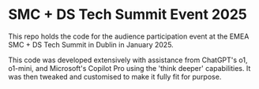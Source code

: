 # SMC + DS Tech Summit Event 2025
This repo holds the code for the audience participation event at the EMEA SMC + DS Tech Summit in Dublin in January 2025.

This code was developed extensively with assistance from ChatGPT's o1, o1-mini, and Microsoft's Copilot Pro using the 'think deeper' capabilities. It was then tweaked and customised to make it fully fit for purpose.
